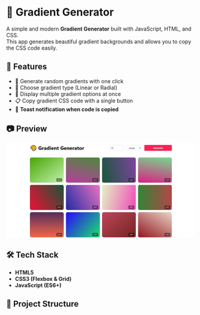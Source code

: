 # 🎨 Gradient Generator

A simple and modern **Gradient Generator** built with JavaScript, HTML, and CSS.  
This app generates beautiful gradient backgrounds and allows you to copy the CSS code easily.  

## 🚀 Features
- 🎲 Generate random gradients with one click  
- 📐 Choose gradient type (Linear or Radial)  
- 🎨 Display multiple gradient options at once  
- 📋 Copy gradient CSS code with a single button  
- 🔔 **Toast notification when code is copied**  
## 📷 Preview
![Gradient Generator Screenshot](./src//assets/Screenshot%202025-09-02%20005414.jpg)

## 🛠️ Tech Stack
- **HTML5**  
- **CSS3 (Flexbox & Grid)**  
- **JavaScript (ES6+)**

## 📂 Project Structure